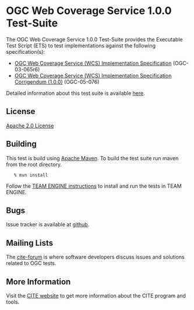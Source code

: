 # OGC Web Coverage Service 1.0.0 Test-Suite

The OGC Web Coverage Service 1.0.0 Test-Suite provides the Executable Test Script (ETS) to test implementations against the following specification(s):

  * [ OGC Web Coverage Service (WCS) Implementation Specification](http://www.opengeospatial.org/standards/wcs) (OGC-03-065r6)
  * [ OGC Web Coverage Service (WCS) Implementation Specification Corrigendum (1.0.0)](http://www.opengeospatial.org/standards/wcs) (OGC-05-076)


Detailed information about this test suite is available [here](http://opengeospatial.github.io/ets-wcs10).

## License

[Apache 2.0 License](LICENSE.md)

## Building

This test is build using [Apache Maven](http://maven.apache.org/). To 
build the test suite run maven from the root directory.
```
   % mvn install
```   

Follow the [TEAM ENGINE instructions](http://opengeospatial.github.io/teamengine/installation.html) to install and run the tests in TEAM ENGINE.   


## Bugs

Issue tracker is available at [github](https://github.com/opengeospatial/ets-wcs10/issues).

## Mailing Lists

The [cite-forum](http://cite.opengeospatial.org/forum) is where software developers discuss issues and solutions related to OGC tests. 

## More Information

Visit the [CITE website](http://cite.opengeospatial.org/) to get more information about the CITE program and tools.

